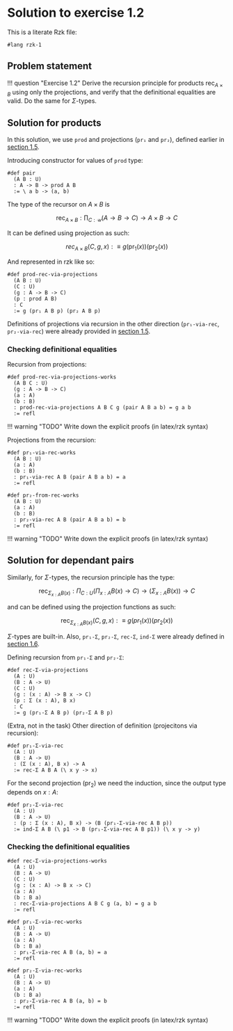 # Solution to exercise 1.2

This is a literate Rzk file:

```rzk
#lang rzk-1
```

## Problem statement

!!! question "Exercise 1.2"
    Derive the recursion principle for products
    $\mathsf{rec}_{A \times B}$ using only the projections,
    and verify that the definitional equalities are valid.
    Do the same for $\Sigma$-types.

## Solution for products

In this solution, we use `prod` and projections (`pr₁` and `pr₂`), defined earlier in [section 1.5](../05-product-types.rzk.md).

Introducing constructor for values of `prod` type:

```rzk
#def pair
  (A B : U)
  : A -> B -> prod A B
  := \ a b -> (a, b)
```

The type of the recursor on $A \times B$ is

$$
\mathsf{rec}_{A \times B}: \prod_{C:\mathcal{U}} (A \to B \to C) \to A \times B \to C
$$

It can be defined using projection as such:

$$ rec_{A\times B}(C, g, x) :\equiv g(\mathsf{pr}_1(x))(\mathsf{pr}_2(x)) $$

And represented in rzk like so:

```rzk
#def prod-rec-via-projections
  (A B : U)
  (C : U)
  (g : A -> B -> C)
  (p : prod A B)
  : C
  := g (pr₁ A B p) (pr₂ A B p)
```

Definitions of projections via recursion in the other direction (`pr₁-via-rec`, `pr₂-via-rec`) were already provided in [section 1.5](../05-product-types.rzk.md#define:pr₁-via-rec).

### Checking definitional equalities

Recursion from projections:

```rzk
#def prod-rec-via-projections-works
  (A B C : U)
  (g : A -> B -> C)
  (a : A)
  (b : B)
  : prod-rec-via-projections A B C g (pair A B a b) = g a b
  := refl
```

!!! warning "TODO"
    Write down the explicit proofs (in latex/rzk syntax)

Projections from the recursion:

```rzk
#def pr₁-via-rec-works
  (A B : U)
  (a : A)
  (b : B)
  : pr₁-via-rec A B (pair A B a b) = a
  := refl

#def pr₂-from-rec-works
  (A B : U)
  (a : A)
  (b : B)
  : pr₂-via-rec A B (pair A B a b) = b
  := refl
```

!!! warning "TODO"
    Write down the explicit proofs (in latex/rzk syntax)

## Solution for dependant pairs

Similarly, for $\Sigma$-types, the recursion principle has the type:

$$ \mathsf{rec}_{\Sigma_{x:A}B(x)} : \Pi_{C:U}(\Pi_{x:A} B(x) \to C) \to (\Sigma_{x:A} B(x)) \to C $$

and can be defined using the projection functions as such:

$$ \mathsf{rec}_{\Sigma_{x:A}B(x)}(C, g, x) :\equiv g(pr_1(x))(pr_2(x)) $$

$\Sigma$-types are built-in. Also, `pr₁-Σ`, `pr₂-Σ`, `rec-Σ`, `ind-Σ` were already defined in [section 1.6](../06-dependent-pair-types.rzk.md).

Defining recursion from `pr₁-Σ` and `pr₂-Σ`:

```rzk
#def rec-Σ-via-projections
  (A : U)
  (B : A -> U)
  (C : U)
  (g : (x : A) -> B x -> C)
  (p : Σ (x : A), B x)
  : C
  := g (pr₁-Σ A B p) (pr₂-Σ A B p)
```

(Extra, not in the task) Other direction of definition (projecitons via recursion):

```rzk
#def pr₁-Σ-via-rec
  (A : U)
  (B : A -> U)
  : (Σ (x : A), B x) -> A
  := rec-Σ A B A (\ x y -> x)
```

For the second projection ($\mathsf{pr}_2$) we need the induction, since the output type depends on $x : A$:

```rzk
#def pr₂-Σ-via-rec
  (A : U)
  (B : A -> U)
  : (p : Σ (x : A), B x) -> (B (pr₁-Σ-via-rec A B p))
  := ind-Σ A B (\ p1 -> B (pr₁-Σ-via-rec A B p1)) (\ x y -> y)
```

### Checking the definitional equalities

```rzk
#def rec-Σ-via-projections-works
  (A : U)
  (B : A -> U)
  (C : U)
  (g : (x : A) -> B x -> C)
  (a : A)
  (b : B a)
  : rec-Σ-via-projections A B C g (a, b) = g a b
  := refl

#def pr₁-Σ-via-rec-works
  (A : U)
  (B : A -> U)
  (a : A)
  (b : B a)
  : pr₁-Σ-via-rec A B (a, b) = a
  := refl

#def pr₂-Σ-via-rec-works
  (A : U)
  (B : A -> U)
  (a : A)
  (b : B a)
  : pr₂-Σ-via-rec A B (a, b) = b
  := refl
```

!!! warning "TODO"
    Write down the explicit proofs (in latex/rzk syntax)
